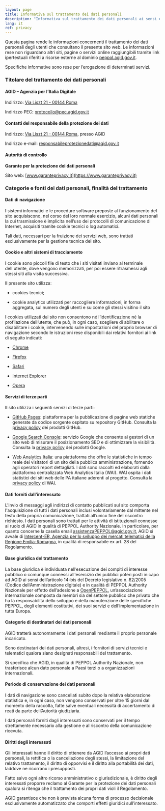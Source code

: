 ```yaml
---
layout: page
title: Informativa sul trattamento dei dati personali
description: "Informativa sul trattamento dei dati personali ai sensi degli artt. 13-14 del Regolamento (UE) 2016/679 del Parlamento europeo"
lang: it
ref: privacy
---
```


Questa pagina rende le informazioni concernenti il trattamento dei dati
personali degli utenti che consultano il presente sito web. Le informazioni
rese non riguardano altri siti, pagine o servizi online raggiungibili tramite
link ipertestuali riferiti a risorse esterne al dominio
[peppol.agid.gov.it](https://peppol.agid.gov.it).

Specifiche informative sono rese per l’erogazione di determinati servizi.

### Titolare del trattamento dei dati personali

#### AGID – Agenzia per l’Italia Digitale

Indirizzo: [Via Liszt 21 - 00144
Roma](https://maps.google.it/maps?q=Via+Liszt,+21,+00144+Roma&hnear=Via+Liszt,+21,+00144+Roma&t=m&z=16)

Indirizzo PEC: [protocollo@pec.agid.gov.it](mailto:protocollo@pec.agid.gov.it)
 
#### Contatti del responsabile della protezione dei dati

Indirizzo: [Via Liszt 21 - 00144
Roma](https://maps.google.it/maps?q=Via+Liszt,+21,+00144+Roma&hnear=Via+Liszt,+21,+00144+Roma&t=m&z=16),
presso AGID

Indirizzo e-mail: [responsabileprotezionedati@agid.gov.it](mailto:responsabileprotezionedati@agid.gov.it)

#### Autorità di controllo

**Garante per la protezione dei dati personali**

Sito web: [www.garanteprivacy.it](https://www.garanteprivacy.it)


### Categorie e fonti dei dati personali, finalità del trattamento

#### Dati di navigazione

I sistemi informatici e le procedure software preposte al funzionamento del
sito acquisiscono, nel corso del loro normale esercizio, alcuni dati
personali la cui trasmissione è implicita nell’uso dei protocolli di
comunicazione di Internet, acquisiti tramite cookie tecnici o log
automatici.

Tali dati, necessari per la fruizione dei servizi web, sono trattati
esclusivamente per la gestione tecnica del sito.

#### Cookie e altri sistemi di tracciamento

I cookie sono piccoli file di testo che i siti visitati inviano al terminale
dell'utente, dove vengono memorizzati, per poi essere ritrasmessi agli
stessi siti alla visita successiva.

Il presente sito utilizza:

-   cookies tecnici;

-   cookie analytics utilizzati per raccogliere informazioni, in forma
    aggregata, sul numero degli utenti e su come gli stessi visitino il sito

I cookies utilizzati dal sito non consentono né l’identificazione né la
profilazione dell’utente, che può, in ogni caso, scegliere di abilitare o
disabilitare i cookie, intervenendo sulle impostazioni del proprio browser
di navigazione secondo le istruzioni rese disponibili dai relativi fornitori
ai link di seguito indicati:

-   [Chrome](https://support.google.com/chrome/answer/95647?hl=eng)

-   [Firefox](https://support.mozilla.org/it/kb/Gestione%20dei%20cookie#w_impostazioni-dei-cookie)

-   [Safari](https://support.apple.com/it-it/HT201265)

-   [Internet Explorer](http://windows.microsoft.com/it-it/windows-vista/block-or-allow-cookies)

-   [Opera](http://www.opera.com/help/tutorials/security/cookies/)

#### Servizi di terze parti

Il sito utilizza i seguenti servizi di terze parti:

-   [GitHub Pages](https://pages.github.com/): piattaforma per la pubblicazione
    di pagine web statiche generate da codice sorgente ospitato su repository
    GitHub. Consulta la [privacy
    policy](https://help.github.com/en/github/site-policy/github-privacy-statement)
    dei prodotti GitHub.

-   [Google Search Console](https://search.google.com/search-console/about):
    servizio Google che consente ai gestori di un sito web di misurare il
    posizionamento SEO e di ottimizzare la visibilità. Consulta la [privacy
    policy](https://policies.google.com/privacy) dei prodotti Google.

-   [Web Analytics Italia](https://webanalytics.italia.it/): una piattaforma
    che offre le statistiche in tempo reale dei visitatori di un sito della
    pubblica amministrazione, fornendo agli operatori report dettagliati. I
    dati sono raccolti ed elaborati dalla piattaforma centralizzata Web
    Analytics Italia (WAI). WAI ospita i dati statistici dei siti web delle PA
    italiane aderenti al progetto. Consulta la [privacy
    policy](https://webanalytics.italia.it/privacy) di WAI.

#### Dati forniti dall’interessato

L'invio di messaggi agli indirizzi di contatto pubblicati sul sito comporta
l'acquisizione di tutti i dati personali inclusi volontariamente dal mittente
nel testo della propria comunicazione, trattati all’unico fine del riscontro
richiesto. I dati personali sono trattati per le attività di istituzionali
connesse al ruolo di AGID in qualità di PEPPOL Authority Nazionale. In
particolare, per quanto concerne la casella email
[assistenzaPEPPOL@agid.gov.it](mailto:assistenzaPEPPOL@agid.gov.it), AGID si
avvale di [Intercent-ER, Agenzia per lo sviluppo dei mercati telematici della
Regione Emilia-Romagna](https://intercenter.regione.emilia-romagna.it/), in
qualità di responsabile ex art. 28 del Regolamento.

#### Base giuridica del trattamento

La base giuridica è individuata nell’esecuzione dei compiti di interesse
pubblico o comunque connessi all'esercizio dei pubblici poteri posti in capo ad
AGID ai sensi dell’articolo 14-bis del Decreto legislativo n. 82/2005 (Codice
dell’Amministrazione digitale) e in qualità di PEPPOL Authority Nazionale per
effetto dell’adesione a [OpenPEPPOL](https://peppol.eu/), un’associazione
internazionale composta da membri sia del settore pubblico che privato che ha
la responsabilità dello sviluppo e della manutenzione delle specifiche PEPPOL,
degli elementi costitutivi, dei suoi servizi e dell’implementazione in tutta
Europa.

#### Categorie di destinatari dei dati personali

AGID tratterà autonomamente i dati personali mediante il proprio personale
incaricato.

Sono destinatari dei dati personali, altresì, i fornitori di servizi tecnici e
telematici qualora siano designati responsabili del trattamento.

Si specifica che AGID, in qualità di PEPPOL Authority Nazionale, non trasferisce
alcun dato personale a Paesi terzi o a organizzazioni internazionali.

#### Periodo di conservazione dei dati personali

I dati di navigazione sono cancellati subito dopo la relativa elaborazione
statistica e, in ogni caso, non vengono conservati per oltre 15 giorni dal
momento della raccolta, fatte salve eventuali necessità di accertamento di reati
da parte dell’Autorità giudiziaria.

I dati personali forniti dagli interessati sono conservati per il tempo
strettamente necessario alla gestione e al riscontro della comunicazione
ricevuta.

#### Diritti degli interessati

Gli interessati hanno il diritto di ottenere da AGID l’accesso ai propri dati
personali, la rettifica o la cancellazione degli stessi, la limitazione del
relativo trattamento, il diritto di opporvisi e il diritto alla portabilità dei
dati, laddove ne ricorrano i presupposti.

Fatto salvo ogni altro ricorso amministrativo o giurisdizionale, è diritto degli
interessati proporre reclamo al Garante per la protezione dei dati personali
qualora si ritenga che il trattamento dei propri dati violi il Regolamento.

AGID garantisce che non è prevista alcuna forma di processo decisionale
esclusivamente automatizzato che comporti effetti giuridici sull’interessato.
